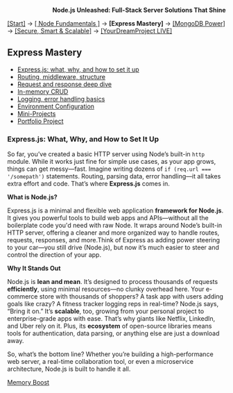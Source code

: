 **<p align="right">Node.js Unleashed: Full-Stack Server Solutions That Shine</p>**

[[Start]](../Introduction.md) → [[ Node Fundamentals ]](../chapter-01/1-1.md) → **[Express Mastery]** → [[MongoDB Power]](../chapter-03/3-1.md) → [[Secure, Smart & Scalable]](../chapter-04/4-1.md) → [[YourDreamProject LIVE]](../chapter-05/5-1.md)

## Express Mastery
* [Express.js: what, why, and how to set it up](#expressjs-what-why-and-how-to-set-it-up)
* [Routing, middleware, structure](2-2.md)
* [Request and response deep dive](2-3.md)
* [In-memory CRUD](2-4.md)
* [Logging, error handling basics](2-5.md)
* [Environment Configuration](2-6.md)
* [Mini-Projects](2-7.md)
* [Portfolio Project](2-8.md)

### Express.js: What, Why, and How to Set It Up

So far, you’ve created a basic HTTP server using Node’s built-in `http` module. While it works just fine for simple use cases, as your app grows, things can get messy—fast. Imagine writing dozens of `if (req.url === '/somepath')` statements. Routing, parsing data, error handling—it all takes extra effort and code.
That’s where **Express.js** comes in.

**What is Node.js?**

Express.js is a minimal and flexible web application **framework for Node.js**. It gives you powerful tools to build web apps and APIs—without all the boilerplate code you'd need with raw Node. It wraps around Node’s built-in HTTP server, offering a cleaner and more organized way to handle routes, requests, responses, and more.Think of Express as adding power steering to your car—you still drive (Node.js), but now it’s much easier to steer and control the direction of your app.

**Why It Stands Out**

Node.js is **lean and mean**. It’s designed to process thousands of requests **efficiently**, using minimal resources—no clunky overhead here. Your e-commerce store with thousands of shoppers? A task app with users adding goals like crazy? A fitness tracker logging reps in real-time? Node.js says, “Bring it on.” It’s **scalable**, too, growing from your personal project to enterprise-grade apps with ease. That’s why giants like Netflix, LinkedIn, and Uber rely on it.  Plus, its **ecosystem** of open-source libraries means tools for authentication, data parsing, or anything else are just a download away.

So, what’s the bottom line? Whether you’re building a high-performance web server, a real-time collaboration tool, or even a microservice architecture, Node.js is built to handle it all. 

[Memory Boost](2-1MB.md)

